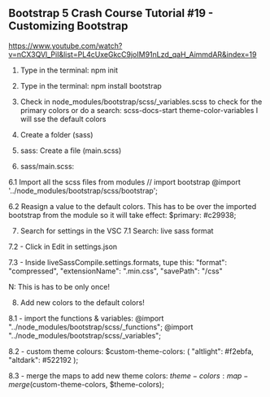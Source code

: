 ## Bootstrap 5 Crash Course Tutorial #19 - Customizing Bootstrap

https://www.youtube.com/watch?v=nCX3QVl_PiI&list=PL4cUxeGkcC9joIM91nLzd_qaH_AimmdAR&index=19

1. Type in the terminal:
   npm init

2. Type in the terminal:
   npm install bootstrap

3. Check in node_modules/bootstrap/scss/\_variables.scss to check for the primary colors or do a search:
   scss-docs-start theme-color-variables
   I will sse the default colors

4. Create a folder (sass)

5. sass: Create a file (main.scss)

6. sass/main.scss:

6.1 Import all the scss files from modules
// import bootstrap
@import '../node_modules/bootstrap/scss/bootstrap';

6.2 Reasign a value to the default colors. This has to be over the imported bootstrap from the module so it will take effect:
$primary: #c29938;

7. Search for settings in the VSC
   7.1 Search:
   live sass format

7.2 - Click in Edit in settings.json

7.3 - Inside liveSassCompile.settings.formats, tupe this:
"format": "compressed",
"extensionName": ".min.css",
"savePath": "/css"

N: This is has to be only once!

8. Add new colors to the default colors!

8.1 - import the functions & variables:
@import "../node_modules/bootstrap/scss/\_functions";
@import "../node_modules/bootstrap/scss/\_variables";

8.2 - custom theme colours:
$custom-theme-colors: (
"altlight": #f2ebfa,
"altdark": #522192
);

8.3 - merge the maps to add new theme colors:
$theme-colors: map-merge($custom-theme-colors, $theme-colors);
